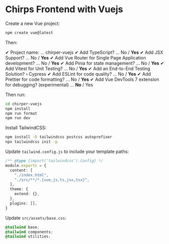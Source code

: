 # Chirps Frontend with Vuejs

Create a new Vue project:

```bash
npm create vue@latest
```

Then:

✔ Project name: … chirper-vuejs
✔ Add TypeScript? … No / **Yes**
✔ Add JSX Support? … No / **Yes**
✔ Add Vue Router for Single Page Application development? … No / **Yes**
✔ Add Pinia for state management? … No / **Yes**
✔ Add Vitest for Unit Testing? … No / **Yes**
✔ Add an End-to-End Testing Solution? › Cypress
✔ Add ESLint for code quality? … No / **Yes**
✔ Add Prettier for code formatting? … No / **Yes**
✔ Add Vue DevTools 7 extension for debugging? (experimental) … **No** / Yes

Then run:

```bash
cd chirper-vuejs
npm install
npm run format
npm run dev
```

Install TailwindCSS:

```bash
npm install -D tailwindcss postcss autoprefixer
npx tailwindcss init -p
```

Update `tailwind.config.js` to include your template paths:

```typescript
/** @type {import('tailwindcss').Config} */
module.exports = {
  content: [
    "./index.html",
    "./src/**/*.{vue,js,ts,jsx,tsx}",
  ],
  theme: {
    extend: {},
  },
  plugins: [],
}
```

Update `src/assets/base.css`:

```css
@tailwind base;
@tailwind components;
@tailwind utilities;
```
